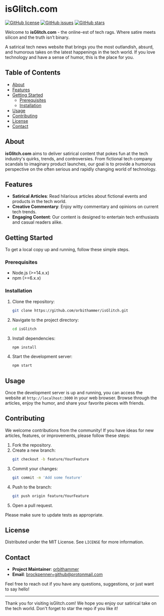 # isGlitch.com

[![GitHub license](https://img.shields.io/github/license/orbithammer/isGlitch)](https://github.com/orbithammer/isGlitch/blob/main/LICENSE)
[![GitHub issues](https://img.shields.io/github/issues/orbithammer/isGlitch)](https://github.com/orbithammer/isGlitch/issues)
[![GitHub stars](https://img.shields.io/github/stars/orbithammer/isGlitch)](https://github.com/orbithammer/isGlitch/stargazers)

Welcome to **isGlitch.com** - the online-est of tech rags. Where satire meets silicon and the truth isn’t binary. 

A satirical tech news website that brings you the most outlandish, absurd, and humorous takes on the latest happenings in the tech world. If you love technology and have a sense of humor, this is the place for you.

## Table of Contents

- [About](#about)
- [Features](#features)
- [Getting Started](#getting-started)
  - [Prerequisites](#prerequisites)
  - [Installation](#installation)
- [Usage](#usage)
- [Contributing](#contributing)
- [License](#license)
- [Contact](#contact)

## About

**isGlitch.com** aims to deliver satirical content that pokes fun at the tech industry's quirks, trends, and controversies. From fictional tech company scandals to imaginary product launches, our goal is to provide a humorous perspective on the often serious and rapidly changing world of technology.

## Features

- **Satirical Articles**: Read hilarious articles about fictional events and products in the tech world.
- **Creative Commentary**: Enjoy witty commentary and opinions on current tech trends.
- **Engaging Content**: Our content is designed to entertain tech enthusiasts and casual readers alike.

## Getting Started

To get a local copy up and running, follow these simple steps.

### Prerequisites

- Node.js (>=14.x.x)
- npm (>=6.x.x)

### Installation

1. Clone the repository:
   ```sh
   git clone https://github.com/orbithammer/isGlitch.git
   ```
2. Navigate to the project directory:
   ```sh
   cd isGlitch
   ```
3. Install dependencies:
   ```sh
   npm install
   ```
4. Start the development server:
   ```sh
   npm start
   ```

## Usage

Once the development server is up and running, you can access the website at `http://localhost:3000` in your web browser. Browse through the articles, enjoy the humor, and share your favorite pieces with friends.

## Contributing

We welcome contributions from the community! If you have ideas for new articles, features, or improvements, please follow these steps:

1. Fork the repository.
2. Create a new branch:
   ```sh
   git checkout -b feature/YourFeature
   ```
3. Commit your changes:
   ```sh
   git commit -m 'Add some feature'
   ```
4. Push to the branch:
   ```sh
   git push origin feature/YourFeature
   ```
5. Open a pull request.

Please make sure to update tests as appropriate.

## License

Distributed under the MIT License. See `LICENSE` for more information.

## Contact

- **Project Maintainer**: [orbithammer](https://github.com/orbithammer)
- **Email**: brockpenner+github@protonmail.com 

Feel free to reach out if you have any questions, suggestions, or just want to say hello!

---

Thank you for visiting isGlitch.com! We hope you enjoy our satirical take on the tech world. Don't forget to star the repo if you like it!

